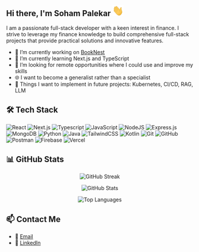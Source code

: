 ## Hi there, I'm Soham Palekar <img src="https://raw.githubusercontent.com/Soham908/Soham908/master/wave.gif" width="30px" height="30px" />

<p>I am a passionate full-stack developer with a keen interest in finance. I strive to leverage my finance knowledge to build comprehensive full-stack projects that provide practical solutions and innovative features.</p>

- 🔭 I’m currently working on [BookNest](https://github.com/Soham908/BookNest)
- 🌱 I’m currently learning Next.js and TypeScript
- 💼 I’m looking for remote opportunities where I could use and improve my skills
- 🌐 I want to become a generalist rather than a specialist
- 🚀 Things I want to implement in future projects: Kubernetes, CI/CD, RAG, LLM

## 🛠️ Tech Stack

![React](https://img.shields.io/badge/react-%2320232a.svg?style=for-the-badge&logo=react&logoColor=%2361DAFB)
![Next.js](https://img.shields.io/badge/next.js-%23000000.svg?style=for-the-badge&logo=next.js&logoColor=white)
![Typescript](https://img.shields.io/badge/typescript-%23007ACC.svg?style=for-the-badge&logo=typescript&logoColor=white)
![JavaScript](https://img.shields.io/badge/javascript-%23F7DF1E.svg?style=for-the-badge&logo=javascript&logoColor=black)
![NodeJS](https://img.shields.io/badge/node.js-6DA55F?style=for-the-badge&logo=node.js&logoColor=white)
![Express.js](https://img.shields.io/badge/express.js-%23404d59.svg?style=for-the-badge&logo=express&logoColor=%2361DAFB)
![MongoDB](https://img.shields.io/badge/MongoDB-%234ea94b.svg?style=for-the-badge&logo=mongodb&logoColor=white)
![Python](https://img.shields.io/badge/python-%233776AB.svg?style=for-the-badge&logo=python&logoColor=white)
![Java](https://img.shields.io/badge/java-%23E34F26.svg?style=for-the-badge&logo=java&logoColor=white)
![TailwindCSS](https://img.shields.io/badge/tailwindcss-%2338B2AC.svg?style=for-the-badge&logo=tailwind-css&logoColor=white)
![Kotlin](https://img.shields.io/badge/kotlin-%230095D5.svg?style=for-the-badge&logo=kotlin&logoColor=white)
![Git](https://img.shields.io/badge/git-%23F05032.svg?style=for-the-badge&logo=git&logoColor=white)
![GitHub](https://img.shields.io/badge/github-%23181717.svg?style=for-the-badge&logo=github&logoColor=white)
![Postman](https://img.shields.io/badge/postman-%23FF6C37.svg?style=for-the-badge&logo=postman&logoColor=white)
![Firebase](https://img.shields.io/badge/firebase-%23039BE5.svg?style=for-the-badge&logo=firebase&logoColor=white)
![Vercel](https://img.shields.io/badge/vercel-%23000000.svg?style=for-the-badge&logo=vercel&logoColor=white)

## 📊 GitHub Stats

<p align="center">
  <img src="https://github-readme-streak-stats.herokuapp.com/?user=Soham908&theme=dark" alt="GitHub Streak" />
</p>
<p align="center">
  <img src="https://github-readme-stats.vercel.app/api?username=Soham908&show_icons=true&theme=dark" alt="GitHub Stats" />
</p>
<p align="center">
  <img src="https://github-readme-stats.vercel.app/api/top-langs/?username=Soham908&layout=compact&theme=dark" alt="Top Languages" />
</p>

## 📫 Contact Me

- 📧 [Email](mailto:sohampalekar908@gmail.com)
- 💼 [LinkedIn](https://www.linkedin.com/in/soham-palekar-916b5b247/)
